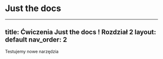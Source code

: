 # Just the docs 
---
title: Ćwiczenia Just the docs ! Rozdział 2
layout: default
nav_order: 2
---

Testujemy nowe narzędzia
